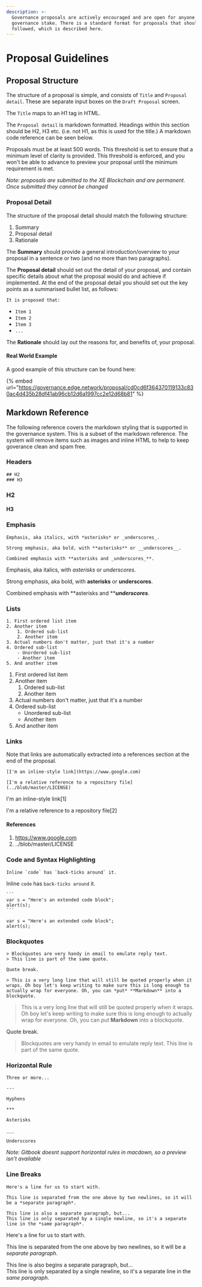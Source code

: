 ```yaml
---
description: >-
  Governance proposals are actively encouraged and are open for anyone with a
  governance stake. There is a standard format for proposals that should be
  followed, which is described here.
---
```


# Proposal Guidelines

## Proposal Structure

The structure of a proposal is simple, and consists of `Title` and `Proposal detail`. These are separate input boxes on the `Draft Proposal` screen.

The `Title` maps to an H1 tag in HTML.

The `Proposal detail` is markdown formatted. Headings within this section should be H2, H3 etc. (i.e. not H1, as this is used for the title.) A markdown code reference can be seen below.

Proposals must be at least 500 words. This threshold is set to ensure that a minimum level of clarity is provided. This threshold is enforced, and you won't be able to advance to preview your proposal until the minimum requirement is met.

_Note: proposals are submitted to the XE Blockchain and are permanent. Once submitted they cannot be changed_

### Proposal Detail

The structure of the proposal detail should match the following structure:

1. Summary
2. Proposal detail
3. Rationale

The **Summary** should provide a general introduction/overview to your proposal in a sentence or two (and no more than two paragraphs).

The **Proposal detail** should set out the detail of your proposal, and contain specific details about what the proposal would do and achieve if implemented. At the end of the proposal detail you should set out the key points as a summarised bullet list, as follows:

`It is proposed that:`

* `Item 1`
* `Item 2`
* `Item 3`
* `...`

The **Rationale** should lay out the reasons for, and benefits of, your proposal.

#### Real World Example

A good example of this structure can be found here:

{% embed url="https://governance.edge.network/proposal/cd0cd6f364370119133c830ac4d435b28df41ab96cb12d6a1997cc2e12d68b81" %}

## Markdown Reference

The following reference covers the markdown styling that is supported in the governance system. This is a subset of the markdown reference. The system will remove items such as images and inline HTML to help to keep goverance clean and spam free.

### Headers

```
## H2
### H3
```

### H2

#### H3

### Emphasis

```
Emphasis, aka italics, with *asterisks* or _underscores_.

Strong emphasis, aka bold, with **asterisks** or __underscores__.

Combined emphasis with **asterisks and _underscores_**.
```

Emphasis, aka italics, with _asterisks_ or _underscores_.

Strong emphasis, aka bold, with **asterisks** or **underscores**.

Combined emphasis with **asterisks and **_**underscores**_.

### Lists

```
1. First ordered list item
2. Another item
    1. Ordered sub-list
    2. Another item
3. Actual numbers don't matter, just that it's a number
4. Ordered sub-list
    - Unordered sub-list
    - Another item
5. And another item
```

1. First ordered list item
2. Another item
   1. Ordered sub-list
   2. Another item
3. Actual numbers don't matter, just that it's a number
4. Ordered sub-list
   * Unordered sub-list
   * Another item
5. And another item

### Links

Note that links are automatically extracted into a references section at the end of the proposal.

```
[I'm an inline-style link](https://www.google.com)

[I'm a relative reference to a repository file](../blob/master/LICENSE)
```

I'm an inline-style link\[1]

I'm a relative reference to a repository file\[2]

#### References <a href="#references" id="references"></a>

1. https://www.google.com
2. ../blob/master/LICENSE

### Code and Syntax Highlighting

```
Inline `code` has `back-ticks around` it.
```

Inline `code` has `back-ticks around` it.

````
```
var s = "Here's an extended code block";
alert(s);
```
````

```
var s = "Here's an extended code block";
alert(s);
```

### Blockquotes

```
> Blockquotes are very handy in email to emulate reply text.
> This line is part of the same quote.

Quote break.

> This is a very long line that will still be quoted properly when it wraps. Oh boy let's keep writing to make sure this is long enough to actually wrap for everyone. Oh, you can *put* **Markdown** into a blockquote. 
```

> This is a very long line that will still be quoted properly when it wraps. Oh boy let's keep writing to make sure this is long enough to actually wrap for everyone. Oh, you can _put_ **Markdown** into a blockquote.

Quote break.

> Blockquotes are very handy in email to emulate reply text. This line is part of the same quote.

### Horizontal Rule

```
Three or more...

---

Hyphens

***

Asterisks

___

Underscores
```

_Note: Gitbook doesnt support horizontal rules in macdown, so a preview isn't available_

### Line Breaks

```
Here's a line for us to start with.

This line is separated from the one above by two newlines, so it will be a *separate paragraph*.

This line is also a separate paragraph, but...
This line is only separated by a single newline, so it's a separate line in the *same paragraph*.
```

Here's a line for us to start with.

This line is separated from the one above by two newlines, so it will be a _separate paragraph_.

This line is also begins a separate paragraph, but...\
This line is only separated by a single newline, so it's a separate line in the _same paragraph_.
